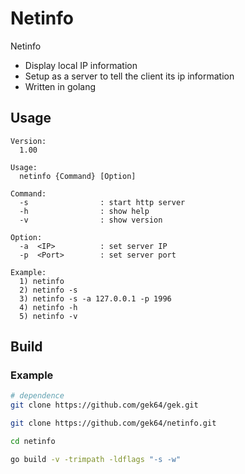 # Netinfo
Netinfo
- Display local IP information
- Setup as a server to tell the client its ip information 
- Written in golang 

## Usage
```
Version:
  1.00

Usage:
  netinfo {Command} [Option]

Command:
  -s                : start http server
  -h                : show help
  -v                : show version

Option:
  -a  <IP>          : set server IP
  -p  <Port>        : set server port

Example:
  1) netinfo
  2) netinfo -s
  3) netinfo -s -a 127.0.0.1 -p 1996
  4) netinfo -h
  5) netinfo -v
```

## Build
### Example
```sh
# dependence
git clone https://github.com/gek64/gek.git

git clone https://github.com/gek64/netinfo.git

cd netinfo

go build -v -trimpath -ldflags "-s -w"
```
